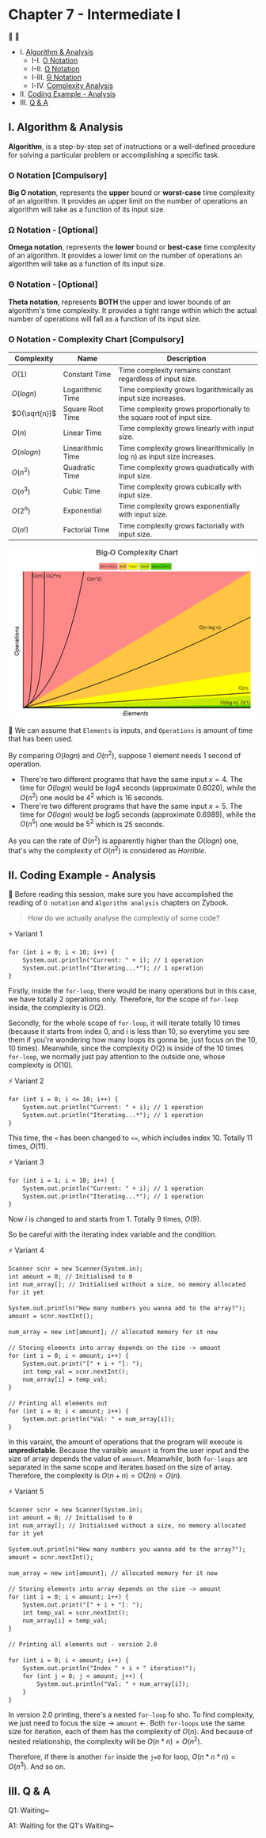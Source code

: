 # Chapter 7 - Intermediate I

:tulip: :cherry_blossom:

* I. [Algorithm & Analysis](#1-ac)
  * I-I. [O Notation](#1a)
  * I-II. [Ω Notation](#1b)
  * I-III. [Θ Notation](#1c)
  * I-IV. [Complexity Analysis](#1d)
* II. [Coding Example - Analysis](#2-ca)
* III. [Q & A](#3-qa)

<h2 id="1-ac">I. Algorithm & Analysis</h2>

**Algorithm**, is a step-by-step set of instructions or a well-defined procedure for solving a particular problem or accomplishing a specific task.

<h3 id="1a">O Notation [Compulsory]</h3>

**Big O notation**, represents the **upper** bound or **worst-case** time complexity of an algorithm. It provides an upper limit on the number of operations an algorithm will take as a function of its input size.

<h3 id="1b">Ω Notation - [Optional]</h3>

**Omega notation**, represents the **lower** bound or **best-case** time complexity of an algorithm. It provides a lower limit on the number of operations an algorithm will take as a function of its input size.

<h3 id="1c">Θ Notation - [Optional]</h3>

**Theta notation**, represents **BOTH** the upper and lower bounds of an algorithm's time complexity. It provides a tight range within which the actual number of operations will fall as a function of its input size.

<h3 id="1d">O Notation - Complexity Chart [Compulsory]</h3>

| Complexity    | Name              | Description                                                               |
|---------------|-------------------|---------------------------------------------------------------------------|
| $O(1)$        | Constant Time     | Time complexity remains constant regardless of input size.                |
| $O(log n)$    | Logarithmic Time  | Time complexity grows logarithmically as input size increases.            |
| $O(\sqrt{n})$ | Square Root Time  | Time complexity grows proportionally to the square root of input size.    |
| $O(n)$        | Linear Time       | Time complexity grows linearly with input size.                           |
| $O(nlog n)$   | Linearithmic Time | Time complexity grows linearithmically (n log n) as input size increases. |
| $O(n^{2})$    | Quadratic Time    | Time complexity grows quadratically with input size.                      |
| $O(n^{3})$    | Cubic Time        | Time complexity grows cubically with input size.                          |
| $O(2^{n})$    | Exponential       | Time complexity grows exponentially with input size.                      |
| $O(n!)$       | Factorial Time    | Time complexity grows factorially with input size.                        |

![](../../lib/img/complexity_1.png)

:pencil: We can assume that `Elements` is inputs, and `Operations` is amount of time that has been used.

By comparing $O(log n)$ and $O(n^{2})$, suppose 1 element needs 1 second of operation. 

* There're two different programs that have the same input $x=4$. The time for $O(log n)$ would be $log 4$ seconds (approximate $0.6020$), while the $O(n^{2})$ one would be $4^{2}$ which is $16$ seconds.
* There're two different programs that have the same input $x=5$. The time for $O(log n)$ would be $log 5$ seconds (approximate $0.6989$), while the $O(n^{5})$ one would be $5^{2}$ which is $25$ seconds.

As you can the rate of $O(n^{2})$ is apparently higher than the $O(log n)$ one, that's why the complexity of $O(n^{2})$ is considered as *Horrible*.

<h2 id="2-ca">II. Coding Example - Analysis</h2>

:raising_hand: Before reading this session, make sure you have accomplished the reading of `O notation` and `Algorithm analysis` chapters on Zybook.

> How do we actually analyse the complextiy of some code?

:zap: Variant 1

```
for (int i = 0; i < 10; i++) {
    System.out.println("Current: " + i); // 1 operation
    System.out.println("Iterating...*"); // 1 operation
}
```

Firstly, inside the `for-loop`, there would be many operations but in this case, we have totally $2$ operations only. Therefore, for the scope of `for-loop` inside, the complexity is $O(2)$.

Secondly, for the whole scope of `for-loop`, it will iterate totally $10$ times (because it starts from index $0$, and $i$ is less than $10$, so everytime you see them if you're wondering how many loops its gonna be, just focus on the $10$, $10$ times). Meanwhile, since the complexity $O(2)$ is inside of the $10$ times `for-loop`, we normally just pay attention to the outside one, whose complexity is $O(10)$.

:zap: Variant 2

```
for (int i = 0; i <= 10; i++) {
    System.out.println("Current: " + i); // 1 operation
    System.out.println("Iterating...*"); // 1 operation
}
```

This time, the `<` has been changed to `<=`, which includes index $10$. Totally $11$ times, $O(11)$.

:zap: Variant 3

```
for (int i = 1; i < 10; i++) {
    System.out.println("Current: " + i); // 1 operation
    System.out.println("Iterating...*"); // 1 operation
}
```

Now $i$ is changed to and starts from $1$. Totally $9$ times, $O(9)$.

So be careful with the iterating index variable and the condition.

:zap: Variant 4

```
Scanner scnr = new Scanner(System.in);
int amount = 0; // Initialised to 0
int num_array[]; // Initialised without a size, no memory allocated for it yet

System.out.println("How many numbers you wanna add to the array?");
amount = scnr.nextInt();

num_array = new int[amount]; // allocated memory for it now

// Storing elements into array depends on the size -> amount
for (int i = 0; i < amount; i++) {
    System.out.print("[" + i + "]: ");
    int temp_val = scnr.nextInt();
    num_array[i] = temp_val;
}

// Printing all elements out
for (int i = 0; i < amount; i++) {
    System.out.println("Val: " + num_array[i]);
}
```

In this varaint, the amount of operations that the program will execute is **unpredictable**. Because the varaible `amount` is from the user input and the size of array depends the value of `amount`. Meanwhile, both `for-loops` are separated in the same scope and iterates based on the size of array. Therefore, the complexity is $O(n + n) = O(2n) = O(n)$.

:zap: Variant 5

```
Scanner scnr = new Scanner(System.in);
int amount = 0; // Initialised to 0
int num_array[]; // Initialised without a size, no memory allocated for it yet

System.out.println("How many numbers you wanna add to the array?");
amount = scnr.nextInt();

num_array = new int[amount]; // allocated memory for it now

// Storing elements into array depends on the size -> amount
for (int i = 0; i < amount; i++) {
    System.out.print("[" + i + "]: ");
    int temp_val = scnr.nextInt();
    num_array[i] = temp_val;
}

// Printing all elements out - version 2.0

for (int i = 0; i < amount; i++) {
    System.out.println("Index " + i + " iteration!");
    for (int j = 0; j < amount; j++) {
        System.out.println("Val: " + num_array[i]);
    }
}
```

In version 2.0 printing, there's a nested `for-loop` fo sho. To find complexity, we just need to focus the size -> `amount` <-. Both `for-loops` use the same size for iteration, each of them has the complexity of $O(n)$. And because of nested relationship, the complexity will be $O(n*n) = O(n^{2})$.

Therefore, if there is another `for` inside the `j=0` for loop, $O(n * n * n) = O(n^{3})$. And so on.

<h2 id="3-qa">III. Q & A</h2>

Q1: Waiting~

A1: Waiting for the Q1's Waiting~

